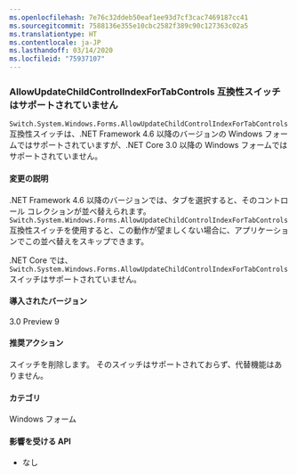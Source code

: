 ```yaml
---
ms.openlocfilehash: 7e76c32ddeb50eaf1ee93d7cf3cac7469187cc41
ms.sourcegitcommit: 7588136e355e10cbc2582f389c90c127363c02a5
ms.translationtype: HT
ms.contentlocale: ja-JP
ms.lasthandoff: 03/14/2020
ms.locfileid: "75937107"
---
```

### <a name="allowupdatechildcontrolindexfortabcontrols-compatibility-switch-not-supported"></a>AllowUpdateChildControlIndexForTabControls 互換性スイッチはサポートされていません

`Switch.System.Windows.Forms.AllowUpdateChildControlIndexForTabControls` 互換性スイッチは、.NET Framework 4.6 以降のバージョンの Windows フォームではサポートされていますが、.NET Core 3.0 以降の Windows フォームではサポートされていません。

#### <a name="change-description"></a>変更の説明

.NET Framework 4.6 以降のバージョンでは、タブを選択すると、そのコントロール コレクションが並べ替えられます。 `Switch.System.Windows.Forms.AllowUpdateChildControlIndexForTabControls` 互換性スイッチを使用すると、この動作が望ましくない場合に、アプリケーションでこの並べ替えをスキップできます。

.NET Core では、`Switch.System.Windows.Forms.AllowUpdateChildControlIndexForTabControls` スイッチはサポートされていません。

#### <a name="version-introduced"></a>導入されたバージョン

3.0 Preview 9

#### <a name="recommended-action"></a>推奨アクション

スイッチを削除します。 そのスイッチはサポートされておらず、代替機能はありません。

#### <a name="category"></a>カテゴリ

Windows フォーム

#### <a name="affected-apis"></a>影響を受ける API

- なし

<!-- 

### Affected APIs

- Not detectable via API analysis

-->
